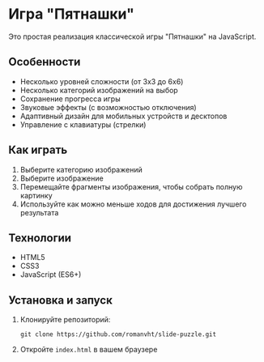 # Игра "Пятнашки"

Это простая реализация классической игры "Пятнашки" на JavaScript.

## Особенности

- Несколько уровней сложности (от 3x3 до 6x6)
- Несколько категорий изображений на выбор
- Сохранение прогресса игры
- Звуковые эффекты (с возможностью отключения)
- Адаптивный дизайн для мобильных устройств и десктопов
- Управление с клавиатуры (стрелки)

## Как играть

1. Выберите категорию изображений
2. Выберите изображение
3. Перемещайте фрагменты изображения, чтобы собрать полную картинку
4. Используйте как можно меньше ходов для достижения лучшего результата

## Технологии

- HTML5
- CSS3
- JavaScript (ES6+)

## Установка и запуск

1. Клонируйте репозиторий:
   ```
   git clone https://github.com/romanvht/slide-puzzle.git
   ```
2. Откройте `index.html` в вашем браузере
